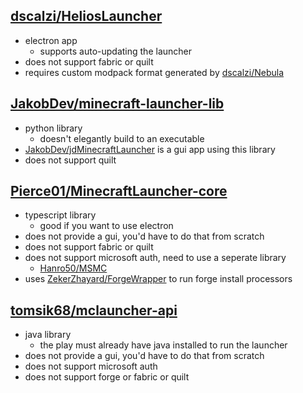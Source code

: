 ## [dscalzi/HeliosLauncher](https://github.com/dscalzi/HeliosLauncher)

- electron app
	- supports auto-updating the launcher
- does not support fabric or quilt
- requires custom modpack format generated by [dscalzi/Nebula](https://github.com/dscalzi/Nebula)

## [JakobDev/minecraft-launcher-lib](https://gitlab.com/JakobDev/minecraft-launcher-lib)

- python library
	- doesn't elegantly build to an executable 
- [JakobDev/jdMinecraftLauncher](https://gitlab.com/JakobDev/jdMinecraftLauncher) is a gui app using this library 
- does not support quilt

## [Pierce01/MinecraftLauncher-core](https://github.com/Pierce01/MinecraftLauncher-core/blob/master/components/launcher.js)

- typescript library 
	- good if you want to use electron
- does not provide a gui, you'd have to do that from scratch
- does not support fabric or quilt
- does not support microsoft auth, need to use a seperate library
	- [Hanro50/MSMC](https://github.com/Hanro50/MSMC)
- uses [ZekerZhayard/ForgeWrapper](https://github.com/ZekerZhayard/ForgeWrapper) to run forge install processors 

## [tomsik68/mclauncher-api](https://github.com/tomsik68/mclauncher-api)

- java library
	- the play must already have java installed to run the launcher
- does not provide a gui, you'd have to do that from scratch
- does not support microsoft auth
- does not support forge or fabric or quilt

